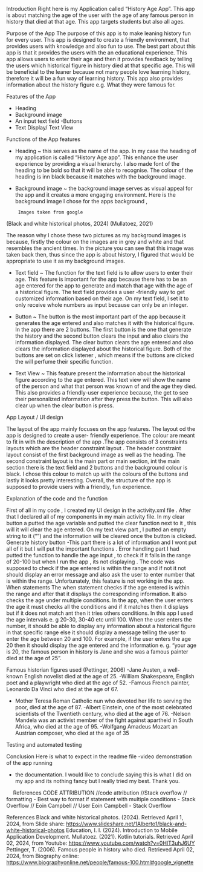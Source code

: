 Introduction
Right here is my Application called “History Age App”. This app is about matching the age of the user with the age of any famous person in history that died at that age. This app targets students but also all ages.

Purpose of the App
The purpose of this app is to make leaning history fun for every user. This app is designed to create a friendly environment, that provides users with knowledge and also fun to use. The best part about this app is that it provides the users with the an educational experience. This app allows users to enter their age and then it provides feedback by telling the users which historical figure in history died at that specific age. This will be beneficial to the leaner because not many people love learning history, therefore it will be a fun way of learning history. This app also provides information about the history figure e.g. What they were famous for.

Features of the App
- Heading
- Background image 
- An input text field
-Buttons
- Text Display/ Text View

Functions of the App features
-	Heading ~ this serves as the name of the app. In my case the heading of my application is called “History Age app”. This enhance the user experience by providing a visual hierarchy. I also made font of  the heading to be bold so that it will be able to recognise. The colour of the heading is inn black because it matches with the background image.

-	Background image ~ the background image serves as visual appeal for the app and it creates a more engaging environment. Here is the background image I chose for the apps background ,
  
         Images taken from google
 (Black and white historical photos, 2024)
(Mullatoez, 2021)

The reason why l chose these two pictures as my background images is because, firstly the colour on the images are in grey and white and that resembles the ancient times. In the picture you can see that this image was taken back then, thus since the app is about history, I figured that would be appropriate to use it as my background images.

-	Text field ~ The function for the text field is to allow users to enter their age. This feature is important for the app because there has to be an age entered for the app to generate and match that age with the age of a historical figure. The text field provides a user -friendly way to get customized information based on their age.  On my text field, l set it to only receive whole numbers as input because can only be an integer.

-	Button ~ The button is the most important part of the app because it generates the age entered and also matches it with the historical figure. In the app there are 2 buttons. The first button is the one that generate the history and the second button clears the input and also clears the information displayed. The clear button clears the age entered and also clears the information displayed about the historical figure. Both of the buttons are set on click listener , which means if the buttons are clicked the will perfume their specific function.

-	Text View ~ This feature present the information about the historical figure according to the age entered. This text view will show the name of the person and what that person was known of and the age they died. This also provides a friendly-user experience because, the get to see their personalized information after they press the button. This will also clear up when the clear button is press.

App Layout / UI design

The layout of the app mainly focuses on the app features. The layout od the app is designed to create a user- friendly experience. The colour are meant to fit in with the description of the app .The app consists of 3 constraints layouts which are the header constraint layout . The header constraint layout consist of the first background image as well as the heading. The second constraint layout is the main part or main section, int the main section there is the text field and 2 buttons and the background colour is black. l chose this colour to match up with the colours of the buttons and lastly it looks pretty interesting. Overall, the structure of the app is supposed to provide users with a friendly, fun experience.

Explanation of the code and the function

First of all in my code , I created my UI design in the activity.xml file . After that l declared all of my components in my main activity file.
In my clear button a putted the age variable and putted the clear function next to it , this will it will clear the age entered. On my text view part , l putted an empty string to it (“”) and the information will be cleared once the button is clicked.
            Generate history button
          -This part there is a lot of information and l wont put all of it but l will put             the important functions .
   Error handling part 
      I had putted the function to handle the age input , to check if it falls in the             range of 20-100 but when l run the app , its not displaying . The code was supposed to check if the age entered is within the range and if not it not  should display an error message and also ask the user to enter number that is within the range. Unfortunately, this feature is not working in the app.
When statements
 The when statement checks if the age entered is within the range and after that it displays the corresponding information. It also checks the age under multiple conditions. In the app, when the user enters the age it must checks all the conditions and if it matches then it displays but if it does not match ant then it tries others conditions. In this app l used the age intervals e. g 20-30, 30-40 etc until 100. When the user enters the number, it should be able to display any information about a historical figure in that specific range else it should display a message telling the user to enter the age between 20 and 100. For example, if the user enters the age 20 then it should display the age entered and the information e. g. “your age is 20, the famous person in history is Jane and she was a famous painter died at the age of 25”. 

Famous historian figures used  (Pettinger, 2006)
-Jane Austen, a well- known English novelist died at the age of 25.
-William Shakespeare, English poet and a playwright who died at the age of 52.
-Famous French painter, Leonardo Da Vinci who died at the age of 67.
- Mother Teresa Roman Catholic nun who devoted her life to serving the poor, died at the age of 87.
-Albert Einstein, one of the most celebrated scientists of the Twentieth century, who died at the age of 76.
-Nelson Mandela was an activist member of the fight against apartheid in South Africa, who died at the age of 95.
-Wolfgang Amadeus Mozart an Austrian composer, who died at the age of 35

Testing and automated testing 








Conclusion
Here is what to expect in the readme file
-video demonstration of the app running 
- the documentation.
I would like to conclude saying this is what I did on my app and its nothing fancy but l really tried my best. Thank you.


 
References
CODE ATTRIBUTION 
//code attribution
//Stack overflow
// formatting - Best way to format if statement with multiple conditions - Stack Overflow
// Eoin Campbell
// User Eoin Campbell - Stack Overflow

 
References
Black and white historical photos. (2024). Retrieved April 1, 2024, from Slide share: https://www.slideshare.net/1Alberto1/black-and-white-historical-photos
Education, I. I. (2024). Introduction to Mobile Application Development. 
Mullatoez. (2021). Kotlin tutorials. Retrieved April 02, 2024, from Youtube: https://www.youtube.com/watch?v=0HIT3uhJ6UY
Pettinger, T. (2006). Famous people in history who died. Retrieved April 02, 2024, from Biography online: https://www.biographyonline.net/people/famous-100.html#google_vignette


